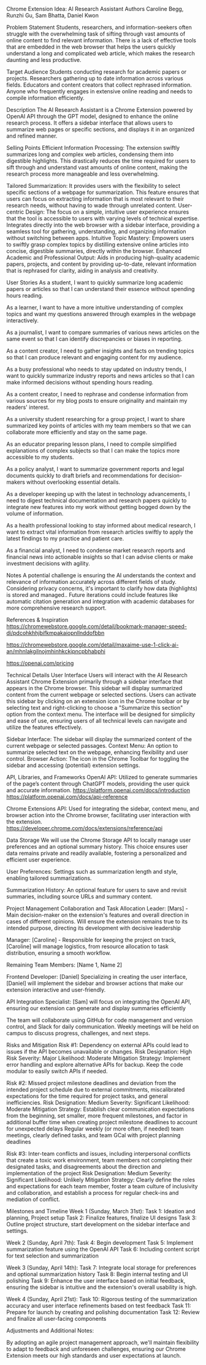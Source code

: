 Chrome Extension Idea: AI Research Assistant
Authors
Caroline Begg, Runzhi Gu, Sam Bhatta, Daniel Kwon

Problem Statement
Students, researchers, and information-seekers often struggle with the overwhelming task of sifting through vast amounts of online content to find relevant information. There is a lack of effective tools that are embedded in the web browser that helps the users quickly understand a long and complicated web article, which makes the research daunting and less productive.

Target Audience
Students conducting research for academic papers or projects. Researchers gathering up to date information across various fields. Educators and content creators that collect rephrased information. Anyone who frequently engages in extensive online reading and needs to compile information efficiently.

Description
The AI Research Assistant is a Chrome Extension powered by OpenAI API through the GPT model, designed to enhance the online research process. It offers a sidebar interface that allows users to summarize web pages or specific sections, and displays it in an organized and refined manner.

Selling Points
Efficient Information Processing: The extension swiftly summarizes long and complex web articles, condensing them into digestible highlights. This drastically reduces the time required for users to sift through and understand vast amounts of online content, making the research process more manageable and less overwhelming.

Tailored Summarization: It provides users with the flexibility to select specific sections of a webpage for summarization. This feature ensures that users can focus on extracting information that is most relevant to their research needs, without having to wade through unrelated content. User-centric Design: The focus on a simple, intuitive user experience ensures that the tool is accessible to users with varying levels of technical expertise. Integrates directly into the web browser with a sidebar interface, providing a seamless tool for gathering, understanding, and organizing information without switching between apps. Intuitive Topic Mastery: Empowers users to swiftly grasp complex topics by distilling extensive online articles into concise, digestible summaries, directly within the browser. Enhanced Academic and Professional Output: Aids in producing high-quality academic papers, projects, and content by providing up-to-date, relevant information that is rephrased for clarity, aiding in analysis and creativity.

User Stories
As a student, I want to quickly summarize long academic papers or articles so that I can understand their essence without spending hours reading.

As a learner, I want to have a more intuitive understanding of complex topics and want my questions answered through examples in the webpage interactively.

As a journalist, I want to compare summaries of various news articles on the same event so that I can identify discrepancies or biases in reporting.

As a content creator, I need to gather insights and facts on trending topics so that I can produce relevant and engaging content for my audience.

As a busy professional who needs to stay updated on industry trends, I want to quickly summarize industry reports and news articles so that I can make informed decisions without spending hours reading.

As a content creator, I need to rephrase and condense information from various sources for my blog posts to ensure originality and maintain my readers' interest.

As a university student researching for a group project, I want to share summarized key points of articles with my team members so that we can collaborate more efficiently and stay on the same page.

As an educator preparing lesson plans, I need to compile simplified explanations of complex subjects so that I can make the topics more accessible to my students.

As a policy analyst, I want to summarize government reports and legal documents quickly to draft briefs and recommendations for decision-makers without overlooking essential details.

As a developer keeping up with the latest in technology advancements, I need to digest technical documentation and research papers quickly to integrate new features into my work without getting bogged down by the volume of information.

As a health professional looking to stay informed about medical research, I want to extract vital information from research articles swiftly to apply the latest findings to my practice and patient care.

As a financial analyst, I need to condense market research reports and financial news into actionable insights so that I can advise clients or make investment decisions with agility.

Notes
A potential challenge is ensuring the AI understands the context and relevance of information accurately across different fields of study. Considering privacy concerns, it's important to clarify how data (highlights) is stored and managed.. Future iterations could include features like automatic citation generation and integration with academic databases for more comprehensive research support.

References & Inspiration
https://chromewebstore.google.com/detail/bookmark-manager-speed-di/pdcohkhhjbifkmpakaiopnllnddofbbn

https://chromewebstore.google.com/detail/maxaime-use-1-click-ai-an/mhnlakgilnojmhinhkckjpncpbhabphi

https://openai.com/pricing

Technical Details
User Interface
Users will interact with the AI Research Assistant Chrome Extension primarily through a sidebar interface that appears in the Chrome browser. This sidebar will display summarized content from the current webpage or selected sections. Users can activate this sidebar by clicking on an extension icon in the Chrome toolbar or by selecting text and right-clicking to choose a "Summarize this section" option from the context menu. The interface will be designed for simplicity and ease of use, ensuring users of all technical levels can navigate and utilize the features effectively.

Sidebar Interface: The sidebar will display the summarized content of the current webpage or selected passages. Context Menu: An option to summarize selected text on the webpage, enhancing flexibility and user control. Browser Action: The icon in the Chrome Toolbar for toggling the sidebar and accessing (potential) extension settings.

API, Libraries, and Frameworks
OpenAI API: Utilized to generate summaries of the page’s content through ChatGPT models, providing the user quick and accurate information. https://platform.openai.com/docs/introduction https://platform.openai.com/docs/api-reference

Chrome Extensions API: Used for integrating the sidebar, context menu, and browser action into the Chrome browser, facilitating user interaction with the extension. https://developer.chrome.com/docs/extensions/reference/api

Data Storage
We will use the Chrome Storage API to locally manage user preferences and an optional summary history. This choice ensures user data remains private and readily available, fostering a personalized and efficient user experience.

User Preferences: Settings such as summarization length and style, enabling tailored summarizations.

Summarization History: An optional feature for users to save and revisit summaries, including source URLs and summary content.

Project Management
Collaboration and Task Allocation
Leader: [Mars] - Main decision-maker on the extension's features and overall direction in cases of different opinions. Will ensure the extension remains true to its intended purpose, directing its development with decisive leadership

Manager: [Caroline] - Responsible for keeping the project on track, [Caroline] will manage logistics, from resource allocation to task distribution, ensuring a smooth workflow.

Remaining Team Members: [Name 1, Name 2]

Frontend Developer: [Daniel] Specializing in creating the user interface, [Daniel] will implement the sidebar and browser actions that make our extension interactive and user-friendly.

API Integration Specialist: [Sam] will focus on integrating the OpenAI API, ensuring our extension can generate and display summaries efficiently

The team will collaborate using GitHub for code management and version control, and Slack for daily communication. Weekly meetings will be held on campus to discuss progress, challenges, and next steps.

Risks and Mitigation
Risk #1: Dependency on external APIs could lead to issues if the API becomes unavailable or changes. Risk Designation: High Risk Severity: Major Likelihood: Moderate Mitigation Strategy: Implement error handling and explore alternative APIs for backup. Keep the code modular to easily switch APIs if needed.

Risk #2: Missed project milestone deadlines and deviation from the intended project schedule due to external commitments, miscalibrated expectations for the time required for project tasks, and general inefficiencies. Risk Designation: Medium Severity: Significant Likelihood: Moderate Mitigation Strategy: Establish clear communication expectations from the beginning, set smaller, more frequent milestones, and factor in additional buffer time when creating project milestone deadlines to account for unexpected delays Regular weekly (or more often, if needed) team meetings, clearly defined tasks, and team GCal with project planning deadlines

Risk #3: Inter-team conflicts and issues, including interpersonal conflicts that create a toxic work environment, team members not completing their designated tasks, and disagreements about the direction and implementation of the project Risk Designation: Medium Severity: Significant Likelihood: Unlikely Mitigation Strategy: Clearly define the roles and expectations for each team member, foster a team culture of inclusivity and collaboration, and establish a process for regular check-ins and mediation of conflict.

Milestones and Timeline
Week 1 (Sunday, March 31st): Task 1: Ideation and planning, Project setup Task 2: Finalize features, finalize UI designs Task 3: Outline project structure, start development on the sidebar interface and settings.

Week 2 (Sunday, April 7th): Task 4: Begin development Task 5: Implement summarization feature using the OpenAI API Task 6: Including content script for text selection and summarization

Week 3 (Sunday, April 14th): Task 7: Integrate local storage for preferences and optional summarization history Task 8: Begin internal testing and UI polishing Task 9: Enhance the user interface based on initial feedback, ensuring the sidebar is intuitive and the extension's overall usability is high.

Week 4 (Sunday, April 21st): Task 10: Rigorous testing of the summarization accuracy and user interface refinements based on test feedback Task 11: Prepare for launch by creating and polishing documentation Task 12: Review and finalize all user-facing components

Adjustments and Additional Notes:

By adopting an agile project management approach, we'll maintain flexibility to adapt to feedback and unforeseen challenges, ensuring our Chrome Extension meets our high standards and user expectations at launch.

